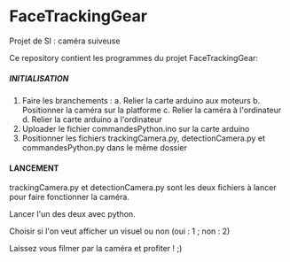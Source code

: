 # FaceTrackingGear
Projet de SI : caméra suiveuse

Ce repository contient les programmes du projet FaceTrackingGear:

##### INITIALISATION #####

1. Faire les branchements :
    a. Relier la carte arduino aux moteurs
    b. Positionner la caméra sur la platforme
    c. Relier la caméra à l'ordinateur
    d. Relier la carte arduino a l'ordinateur
2. Uploader le fichier commandesPython.ino sur la carte arduino
3. Positionner les fichiers trackingCamera.py, detectionCamera.py et commandesPython.py dans le même dossier

#### LANCEMENT ####

trackingCamera.py et detectionCamera.py sont les deux fichiers à lancer pour faire fonctionner la caméra.

Lancer l'un des deux avec python.

Choisir si l'on veut afficher un visuel ou non (oui : 1 ; non : 2)

Laissez vous filmer par la caméra et profiter ! ;)
